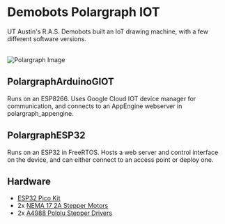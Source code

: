 # Demobots Polargraph IOT
UT Austin's R.A.S. Demobots built an IoT drawing machine, with a few different software versions.</br>
</br>

![Polargraph Image](img/polargraph.gif)

## PolargraphArduinoGIOT
Runs on an ESP8266. Uses Google Cloud IOT device manager for communication, and connects to an AppEngine webserver in polargraph_appengine.

## PolargraphESP32
Runs on an ESP32 in FreeRTOS. Hosts a web server and control interface on the device, and can either connect to an access point or deploy one.

## Hardware
 * [ESP32 Pico Kit](https://www.mouser.com/ProductDetail/Espressif-Systems/ESP32-PICO-KIT?qs=MLItCLRbWsyoLrlknFRqcQ%3D%3D)
 * 2x [NEMA 17 2A Stepper Motors](https://www.amazon.com/Stepper-Bipolar-4-lead-Connector-Printer/dp/B00PNEQKC0/ref=sr_1_4?ie=UTF8&qid=1517537888&sr=8-4&keywords=nema+17+stepper+motor&refinements=p_72%3A2661618011)
 * 2x [A4988 Pololu Stepper Drivers](https://www.pololu.com/product/1182)
